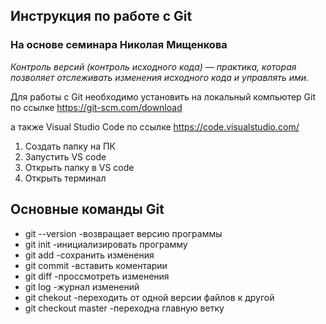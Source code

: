 ## Инструкция по работе с Git ##

### На основе семинара Николая Мищенкова ###


*Контроль версий (контроль исходного кода) — практика, которая позволяет отслеживать
изменения исходного кода и управлять ими.*


Для работы с Git необходимо установить на локальный компьютер Git по ссылке https://git-scm.com/download

а также Visual Studio Code по ссылке https://code.visualstudio.com/

1. Создать папку на ПК
2. Запустить VS code
3. Открыть папку в VS code
4. Открыть терминал

## Основные команды Git ##

* git --version -возвращает версию программы
* git init -инициализировать программу
* git add -сохранить изменения
* git commit -вставить коментарии
* git diff -проссмотреть изменения
* git log -журнал изменений
* git chekout -переходить от одной версии файлов к другой
*  git checkout master -переходна главную ветку
